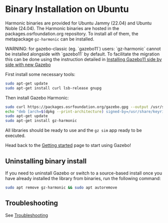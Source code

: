 # Binary Installation on Ubuntu

Harmonic binaries are provided for Ubuntu Jammy (22.04) and Ubuntu Noble (24.04). The
Harmonic binaries are hosted in the packages.osrfoundation.org repository.
To install all of them, the metapackage `gz-harmonic` can be installed.

<div class="warning">
WARNING: for gazebo-classic (eg. `gazebo11`) users: `gz-harmonic` cannot be
installed alongside with `gazebo11` by default. To facilitate the migration
this can be done using the instruction detailed in
<a href="https://gazebosim.org/docs/harmonic/install_gz11_side_by_side">Installing Gazebo11 side by side with new Gazebo</a>
</div>

First install some necessary tools:

```bash
sudo apt-get update
sudo apt-get install curl lsb-release gnupg
```

Then install Gazebo Harmonic:


```bash
sudo curl https://packages.osrfoundation.org/gazebo.gpg --output /usr/share/keyrings/pkgs-osrf-archive-keyring.gpg
echo "deb [arch=$(dpkg --print-architecture) signed-by=/usr/share/keyrings/pkgs-osrf-archive-keyring.gpg] http://packages.osrfoundation.org/gazebo/ubuntu-stable $(lsb_release -cs) main" | sudo tee /etc/apt/sources.list.d/gazebo-stable.list > /dev/null
sudo apt-get update
sudo apt-get install gz-harmonic
```

All libraries should be ready to use and the `gz sim` app ready to be executed.

Head back to the [Getting started](getstarted)
page to start using Gazebo!


## Uninstalling binary install

If you need to uninstall Gazebo or switch to a source-based install once you
have already installed the library from binaries, run the following command:

```bash
sudo apt remove gz-harmonic && sudo apt autoremove
```

## Troubleshooting

See [Troubleshooting](troubleshooting.md#ubuntu)
